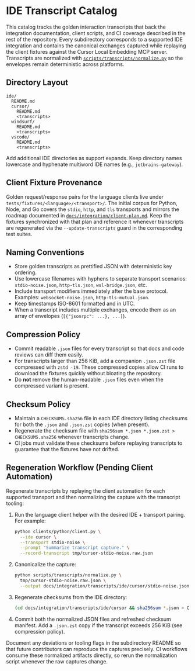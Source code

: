 # IDE Transcript Catalog

This catalog tracks the golden interaction transcripts that back the integration
documentation, client scripts, and CI coverage described in the rest of the
repository. Every subdirectory corresponds to a supported IDE integration and
contains the canonical exchanges captured while replaying the client fixtures
against the Cursor Local Embedding MCP server. Transcripts are normalized with
[`scripts/transcripts/normalize.py`](../../../scripts/transcripts/normalize.py)
so the envelopes remain deterministic across platforms.

## Directory Layout

```
ide/
  README.md
  cursor/
    README.md
    <transcripts>
  windsurf/
    README.md
    <transcripts>
  vscode/
    README.md
    <transcripts>
```

Add additional IDE directories as support expands. Keep directory names
lowercase and hyphenate multiword IDE names (e.g., `jetbrains-gateway`).

## Client Fixture Provenance

Golden request/response pairs for the language clients live under
`tests/fixtures/<language>/<transport>/`. The initial corpus for Python, Node,
and Go covers the `stdio`, `http`, and `tls` transports and mirrors the roadmap
documented in [`docs/integration/client-plan.md`](../../client-plan.md). Keep the
fixtures synchronized with that plan and reference it whenever transcripts are
regenerated via the `--update-transcripts` guard in the corresponding test
suites.

## Naming Conventions

* Store golden transcripts as prettified JSON with deterministic key ordering.
* Use lowercase filenames with hyphens to separate transport scenarios:
  `stdio-noise.json`, `http-tls.json`, `wsl-bridge.json`, etc.
* Include transport modifiers immediately after the base protocol. Examples:
  `websocket-noise.json`, `http-tls-mutual.json`.
* Keep timestamps ISO-8601 formatted and in UTC.
* When a transcript includes multiple exchanges, encode them as an array of
  envelopes (`[{"jsonrpc": ...}, ...]`).

## Compression Policy

* Commit readable `.json` files for every transcript so that docs and code
  reviews can diff them easily.
* For transcripts larger than 256 KiB, add a companion `.json.zst` file
  compressed with `zstd -19`. These compressed copies allow CI runs to download
  the fixtures quickly without bloating the repository.
* Do **not** remove the human-readable `.json` files even when the compressed
  variant is present.

## Checksum Policy

* Maintain a `CHECKSUMS.sha256` file in each IDE directory listing checksums for
  both the `.json` and `.json.zst` copies (when present).
* Regenerate the checksum file with `sha256sum *.json *.json.zst > CHECKSUMS.sha256`
  whenever transcripts change.
* CI jobs must validate these checksums before replaying transcripts to guarantee
  that the fixtures have not drifted.

## Regeneration Workflow (Pending Client Automation)

Regenerate transcripts by replaying the client automation for each supported
transport and then normalizing the capture with the transcript tooling:

1. Run the language client helper with the desired IDE + transport pairing. For
   example:

   ```bash
   python clients/python/client.py \
     --ide cursor \
     --transport stdio-noise \
     --prompt "Summarize transcript capture." \
     --record-transcript tmp/cursor-stdio-noise.raw.json
   ```

2. Canonicalize the capture:

   ```bash
   python scripts/transcripts/normalize.py \
     tmp/cursor-stdio-noise.raw.json \
     --output docs/integration/transcripts/ide/cursor/stdio-noise.json
   ```

3. Regenerate checksums from the IDE directory:

   ```bash
   (cd docs/integration/transcripts/ide/cursor && sha256sum *.json > CHECKSUMS.sha256)
   ```

4. Commit both the normalized JSON files and refreshed checksum manifest. Add a
   `.json.zst` copy if the transcript exceeds 256 KiB (see compression policy).

Document any deviations or tooling flags in the subdirectory README so that
future contributors can reproduce the captures precisely. CI workflows consume
these normalized artifacts directly, so rerun the normalization script whenever
the raw captures change.
